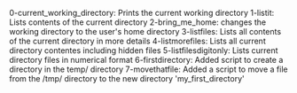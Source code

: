 0-current_working_directory: Prints the current working directory
1-listit: Lists contents of the current directory
2-bring_me_home: changes the working directory to the user's home directory
3-listfiles: Lists all contents of the current directory in more details
4-listmorefiles: Lists all current directory contentes including hidden files
5-listfilesdigitonly: Lists current directory files in numerical format
6-firstdirectory: Added script to create a directory in the temp/ directory
7-movethatfile: Added a script to move a file from the /tmp/ directory to the new directory 'my_first_directory'
